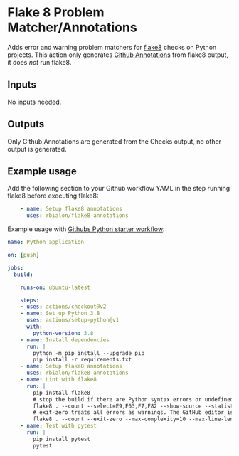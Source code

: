 # Flake 8 Problem Matcher/Annotations

Adds error and warning problem matchers for [flake8](https://flake8.pycqa.org/) checks on Python projects.
This action only generates [Github Annotations](https://developer.github.com/v3/checks/runs/#annotations-object) from flake8 output, it does *not* run flake8.

## Inputs

No inputs needed.

## Outputs

Only Github Annotations are generated from the Checks output, no other output is generated.

## Example usage

Add the following section to your Github workflow YAML in the step running flake8 before executing flake8:

```yaml
    - name: Setup flake8 annotations
      uses: rbialon/flake8-annotations
```

Example usage with [Githubs Python starter workflow](https://github.com/actions/starter-workflows/blob/master/ci/python-app.yml):

```yaml
name: Python application

on: [push]

jobs:
  build:

    runs-on: ubuntu-latest

    steps:
    - uses: actions/checkout@v2
    - name: Set up Python 3.8
      uses: actions/setup-python@v1
      with:
        python-version: 3.8
    - name: Install dependencies
      run: |
        python -m pip install --upgrade pip
        pip install -r requirements.txt
    - name: Setup flake8 annotations
      uses: rbialon/flake8-annotations
    - name: Lint with flake8
      run: |
        pip install flake8
        # stop the build if there are Python syntax errors or undefined names
        flake8 . --count --select=E9,F63,F7,F82 --show-source --statistics
        # exit-zero treats all errors as warnings. The GitHub editor is 127 chars wide
        flake8 . --count --exit-zero --max-complexity=10 --max-line-length=127 --statistics
    - name: Test with pytest
      run: |
        pip install pytest
        pytest
```
